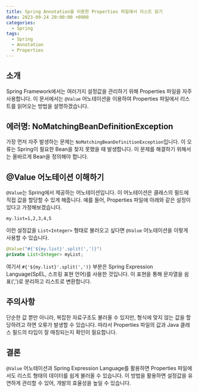 ```yaml
---
title: Spring Annotation을 이용한 Properties 파일에서 리스트 읽기
date: 2023-09-24 20:00:00 +0900
categories:
  - Spring
tags:
  - Spring
  - Annotation
  - Properties
---
```

## 소개

Spring Framework에서는 여러가지 설정값을 관리하기 위해 Properties 파일을 자주 사용합니다. 이 문서에서는 `@Value` 어노테이션을 이용하여 Properties 파일에서 리스트를 읽어오는 방법을 설명하겠습니다.

## 에러명: NoMatchingBeanDefinitionException

가장 먼저 자주 발생하는 문제는 `NoMatchingBeanDefinitionException`입니다. 이 오류는 Spring이 필요한 Bean을 찾지 못했을 때 발생합니다. 이 문제를 해결하기 위해서는 올바르게 Bean을 정의해야 합니다.

## @Value 어노테이션 이해하기

`@Value`는 Spring에서 제공하는 어노테이션입니다. 이 어노테이션은 클래스의 필드에 직접 값을 할당할 수 있게 해줍니다. 예를 들어, Properties 파일에 아래와 같은 설정이 있다고 가정해보겠습니다.

```properties
my.list=1,2,3,4,5
```

이런 설정값을 `List<Integer>` 형태로 불러오고 싶다면 `@Value` 어노테이션을 이렇게 사용할 수 있습니다.

```java
@Value("#{'${my.list}'.split(',')}")
private List<Integer> myList;
```

여기서 `#{'${my.list}'.split(',')}` 부분은 Spring Expression Language(SpEL, 스프링 표현 언어)를 사용한 것입니다. 이 표현을 통해 문자열을 쉼표(',')로 분리하고 리스트로 변환합니다.

## 주의사항

단순한 값 뿐만 아니라, 복잡한 자료구조도 불러올 수 있지만, 형식에 맞지 않는 값을 할당하려고 하면 오류가 발생할 수 있습니다. 따라서 Properties 파일의 값과 Java 클래스 필드의 타입이 잘 매칭되는지 확인이 필요합니다.

## 결론

`@Value` 어노테이션과 Spring Expression Language를 활용하면 Properties 파일에서도 리스트 형태의 데이터를 쉽게 불러올 수 있습니다. 이 방법을 활용하면 설정값을 유연하게 관리할 수 있어, 개발의 효율성을 높일 수 있습니다.